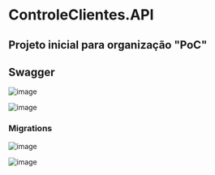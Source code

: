 # ControleClientes.API

## Projeto inicial para organização "PoC"

## Swagger

![image](https://user-images.githubusercontent.com/19518771/122145624-fc7e8e00-ce2b-11eb-9308-07136f362c87.png)


![image](https://user-images.githubusercontent.com/19518771/122145675-11f3b800-ce2c-11eb-9a04-fd70d1229b91.png)


### Migrations

![image](https://user-images.githubusercontent.com/19518771/122145927-82023e00-ce2c-11eb-8561-60402a082e21.png)


![image](https://user-images.githubusercontent.com/19518771/122146011-9e9e7600-ce2c-11eb-8457-0e182f8c3b80.png)

